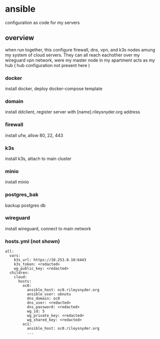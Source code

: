 # ansible
configuration as code for my servers

## overview

when run together, this configure firewall, dns, vpn, and k3s nodes amung my system of cloud servers. They can all reach eachother over my wireguard vpn network, were my master node in my apartment acts as my hub ( hub configuration not present here )

### docker

install docker, deploy docker-compose template

### domain

install ddclient, register server with [name].rileysnyder.org address

### firewall

install ufw, allow 80, 22, 443

### k3s

install k3s, attach to main cluster

### minio

install minio

### postgres_bak

backup postgres db

### wireguard

install wireguard, connect to main network

### hosts.yml (not shown)

```
all:
  vars:
    k3s_url: https://10.253.0.10:6443
    k3s_token: <redacted> 
    wg_public_key: <redacted> 
  children:
    cloud:
      hosts:
        oc0:
          ansible_host: oc0.rileysnyder.org
          ansible_user: ubnutu 
          dns_domain: oc0 
          dns_user: <redacted> 
          dns_password: <redacted>  
          wg_id: 5
          wg_private_key: <redacted> 
          wg_shared_key: <redacted> 
        oc1:
          ansible_host: oc0.rileysnyder.org
          ...
```